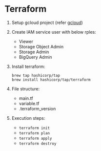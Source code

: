 # Terraform

1. Setup gcloud project (refer [gcloud](https://cloud.google.com/resource-manager/docs/creating-managing-projects))
2. Create IAM service user with below rples:
    -   Viewer
    -   Storage Object Admin
    -   Storage Admin
    -   BigQuery Admin
3. Install terraform:
    ```
    brew tap hashicorp/tap
    brew install hashicorp/tap/terraform
    ```
4. File structure:
    -   main.tf
    -   variable.tf
    -   .terraform_version

5. Execution steps:
    -   `terraform init`
    -   `terraform plan`
    -   `terraform apply`
    -   `terraform destroy`
